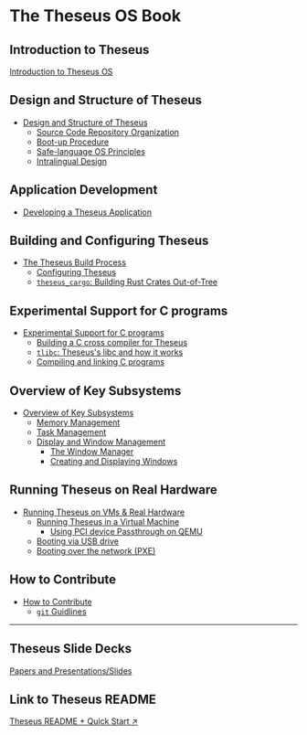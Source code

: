 # The Theseus OS Book

## Introduction to Theseus
[Introduction to Theseus OS](intro.md)


## Design and Structure of Theseus 
- [Design and Structure of Theseus](design/design.md)
    - [Source Code Repository Organization](design/source_code_organization.md)
    - [Boot-up Procedure](design/booting.md)
    - [Safe-language OS Principles](design/idea.md)
    - [Intralingual Design]() <!-- TODO: intralingual.md -->


## Application Development
- [Developing a Theseus Application](app/app.md)


## Building and Configuring Theseus
- [The Theseus Build Process](building/building.md)
    - [Configuring Theseus](building/configuration.md)
    - [`theseus_cargo`: Building Rust Crates Out-of-Tree](building/rust_builds_out_of_tree.md)


## Experimental Support for C programs
- [Experimental Support for C programs](c/programs.md)
    - [Building a C cross compiler for Theseus](c/cross_compiler.md)
    - [`tlibc`: Theseus's libc and how it works](c/tlibc.md)
    - [Compiling and linking C programs](c/compiler_linker.md)


## Overview of Key Subsystems 
- [Overview of Key Subsystems](subsystems/subsystems.md)
    - [Memory Management]() <!-- TODO: memory.md -->
    - [Task Management]() <!-- TODO: task.md -->
    - [Display and Window Management](subsystems/display/display.md)
        - [The Window Manager](subsystems/display/window_manager.md)
        - [Creating and Displaying Windows](subsystems/display/window_tutorial.md)


## Running Theseus on Real Hardware
- [Running Theseus on VMs & Real Hardware](running/running.md)
    - [Running Theseus in a Virtual Machine](running/virtual_machine/virtual_machine.md)
        - [Using PCI device Passthrough on QEMU](running/virtual_machine/pci_passthrough.md)
    - [Booting via USB drive](running/usb.md)
    - [Booting over the network (PXE)](running/pxe.md)


## How to Contribute
- [How to Contribute](contribute/contribute.md)
    - [`git` Guidlines](contribute/git.md)


-------------------

## Theseus Slide Decks
[Papers and Presentations/Slides](misc/papers_presentations.md)

## Link to Theseus README
[Theseus README + Quick Start ↗️](misc/quick_start.md)

